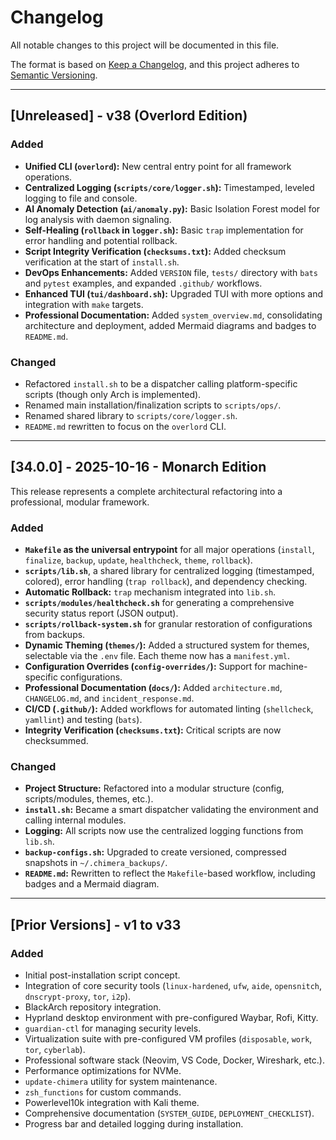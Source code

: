 # Changelog

All notable changes to this project will be documented in this file.

The format is based on [Keep a Changelog](https://keepachangelog.com/en/1.0.0/),
and this project adheres to [Semantic Versioning](https://semver.org/spec/v2.0.0.html).

---

## [Unreleased] - v38 (Overlord Edition)

### Added
- **Unified CLI (`overlord`):** New central entry point for all framework operations.
- **Centralized Logging (`scripts/core/logger.sh`):** Timestamped, leveled logging to file and console.
- **AI Anomaly Detection (`ai/anomaly.py`):** Basic Isolation Forest model for log analysis with daemon signaling.
- **Self-Healing (`rollback` in `logger.sh`):** Basic `trap` implementation for error handling and potential rollback.
- **Script Integrity Verification (`checksums.txt`):** Added checksum verification at the start of `install.sh`.
- **DevOps Enhancements:** Added `VERSION` file, `tests/` directory with `bats` and `pytest` examples, and expanded `.github/` workflows.
- **Enhanced TUI (`tui/dashboard.sh`):** Upgraded TUI with more options and integration with `make` targets.
- **Professional Documentation:** Added `system_overview.md`, consolidating architecture and deployment, added Mermaid diagrams and badges to `README.md`.

### Changed
- Refactored `install.sh` to be a dispatcher calling platform-specific scripts (though only Arch is implemented).
- Renamed main installation/finalization scripts to `scripts/ops/`.
- Renamed shared library to `scripts/core/logger.sh`.
- `README.md` rewritten to focus on the `overlord` CLI.

---

## [34.0.0] - 2025-10-16 - Monarch Edition

This release represents a complete architectural refactoring into a professional, modular framework.

### Added
- **`Makefile` as the universal entrypoint** for all major operations (`install`, `finalize`, `backup`, `update`, `healthcheck`, `theme`, `rollback`).
- **`scripts/lib.sh`**, a shared library for centralized logging (timestamped, colored), error handling (`trap rollback`), and dependency checking.
- **Automatic Rollback:** `trap` mechanism integrated into `lib.sh`.
- **`scripts/modules/healthcheck.sh`** for generating a comprehensive security status report (JSON output).
- **`scripts/rollback-system.sh`** for granular restoration of configurations from backups.
- **Dynamic Theming (`themes/`):** Added a structured system for themes, selectable via the `.env` file. Each theme now has a `manifest.yml`.
- **Configuration Overrides (`config-overrides/`):** Support for machine-specific configurations.
- **Professional Documentation (`docs/`):** Added `architecture.md`, `CHANGELOG.md`, and `incident_response.md`.
- **CI/CD (`.github/`):** Added workflows for automated linting (`shellcheck`, `yamllint`) and testing (`bats`).
- **Integrity Verification (`checksums.txt`):** Critical scripts are now checksummed.

### Changed
- **Project Structure:** Refactored into a modular structure (config, scripts/modules, themes, etc.).
- **`install.sh`:** Became a smart dispatcher validating the environment and calling internal modules.
- **Logging:** All scripts now use the centralized logging functions from `lib.sh`.
- **`backup-configs.sh`:** Upgraded to create versioned, compressed snapshots in `~/.chimera_backups/`.
- **`README.md`:** Rewritten to reflect the `Makefile`-based workflow, including badges and a Mermaid diagram.

---
## [Prior Versions] - v1 to v33

### Added
- Initial post-installation script concept.
- Integration of core security tools (`linux-hardened`, `ufw`, `aide`, `opensnitch`, `dnscrypt-proxy`, `tor`, `i2p`).
- BlackArch repository integration.
- Hyprland desktop environment with pre-configured Waybar, Rofi, Kitty.
- `guardian-ctl` for managing security levels.
- Virtualization suite with pre-configured VM profiles (`disposable`, `work`, `tor`, `cyberlab`).
- Professional software stack (Neovim, VS Code, Docker, Wireshark, etc.).
- Performance optimizations for NVMe.
- `update-chimera` utility for system maintenance.
- `zsh_functions` for custom commands.
- Powerlevel10k integration with Kali theme.
- Comprehensive documentation (`SYSTEM_GUIDE`, `DEPLOYMENT_CHECKLIST`).
- Progress bar and detailed logging during installation.